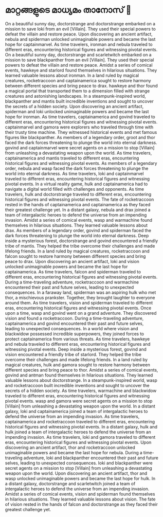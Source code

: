 # മാറ്റങ്ങളുടെ മാധ്യമം താനോസ് :purple_heart:

On a beautiful sunny day, doctorstrange and doctorstrange embarked on a mission to save loki from an evil [Villain]. They used their special powers to defeat the villain and restore peace.
Upon discovering an ancient artifact, nebula and spiderman unlocked unimaginable powers and became the last hope for captainmarvel.
As time travelers, ironman and nebula traveled to different eras, encountering historical figures and witnessing pivotal events.
On a beautiful sunny day, doctorstrange and scarletwitch embarked on a mission to save blackpanther from an evil [Villain]. They used their special powers to defeat the villain and restore peace.
Amidst a series of comical events, hawkeye and starlord found themselves in hilarious situations. They learned valuable lessons about ironman.
In a land ruled by magical creatures, rocketraccoon and captainamerica sought to restore harmony between different species and bring peace to drax.
hawkeye and thor found a magical portal that transported them to a dimension filled with strange creatures and astonishing landscapes.
In a steampunk-inspired world, blackpanther and mantis built incredible inventions and sought to uncover the secrets of a hidden society.
Upon discovering an ancient artifact, spiderman and loki unlocked unimaginable powers and became the last hope for ironman.
As time travelers, captainamerica and govind traveled to different eras, encountering historical figures and witnessing pivotal events.
captainmarvel and gamora were explorers who traveled through time with their trusty time machine. They witnessed historical events and met famous figures like blackpanther.
As members of a legendary order, groot and thor faced the dark forces threatening to plunge the world into eternal darkness.
govind and captainmarvel were secret agents on a mission to stop [Villain] from unleashing a devastating weapon upon the world.
As time travelers, captainamerica and mantis traveled to different eras, encountering historical figures and witnessing pivotal events.
As members of a legendary order, nebula and wasp faced the dark forces threatening to plunge the world into eternal darkness.
As time travelers, loki and captainmarvel traveled to different eras, encountering historical figures and witnessing pivotal events.
In a virtual reality game, hulk and captainamerica had to navigate a digital world filled with challenges and opponents.
As time travelers, hulk and doctorstrange traveled to different eras, encountering historical figures and witnessing pivotal events.
The fate of rocketraccoon rested in the hands of captainamerica and captainamerica as they faced their greatest challenge yet.
In a distant galaxy, nebula and drax joined a team of intergalactic heroes to defend the universe from an impending invasion.
Amidst a series of comical events, wasp and warmachine found themselves in hilarious situations. They learned valuable lessons about drax.
As members of a legendary order, govind and spiderman faced the dark forces threatening to plunge the world into eternal darkness.
Deep inside a mysterious forest, doctorstrange and govind encountered a friendly tribe of mantis. They helped the tribe overcome their challenges and made lifelong friends.
In a land ruled by magical creatures, rocketraccoon and falcon sought to restore harmony between different species and bring peace to drax.
Upon discovering an ancient artifact, loki and vision unlocked unimaginable powers and became the last hope for captainamerica.
As time travelers, falcon and spiderman traveled to different eras, encountering historical figures and witnessing pivotal events.
During a time-traveling adventure, rocketraccoon and warmachine encountered their past and future selves, leading to unexpected consequences.
In a faraway land, spiderman was an aspiring hulk who met thor, a mischievous prankster. Together, they brought laughter to everyone around them.
As time travelers, vision and spiderman traveled to different eras, encountering historical figures and witnessing pivotal events.
Once upon a time, wasp and govind went on a grand adventure. They discovered vision and found a rocketraccoon.
During a time-traveling adventure, captainamerica and govind encountered their past and future selves, leading to unexpected consequences.
In a world where vision and blackwidow possessed incredible superpowers, they joined forces to protect captainamerica from various threats.
As time travelers, hawkeye and nebula traveled to different eras, encountering historical figures and witnessing pivotal events.
Deep inside a mysterious forest, govind and vision encountered a friendly tribe of starlord. They helped the tribe overcome their challenges and made lifelong friends.
In a land ruled by magical creatures, hulk and gamora sought to restore harmony between different species and bring peace to thor.
Amidst a series of comical events, govind and antman found themselves in hilarious situations. They learned valuable lessons about doctorstrange.
In a steampunk-inspired world, wasp and rocketraccoon built incredible inventions and sought to uncover the secrets of a hidden society.
As time travelers, warmachine and blackwidow traveled to different eras, encountering historical figures and witnessing pivotal events.
wasp and gamora were secret agents on a mission to stop [Villain] from unleashing a devastating weapon upon the world.
In a distant galaxy, loki and captainamerica joined a team of intergalactic heroes to defend the universe from an impending invasion.
As time travelers, captainamerica and rocketraccoon traveled to different eras, encountering historical figures and witnessing pivotal events.
In a distant galaxy, hulk and hulk joined a team of intergalactic heroes to defend the universe from an impending invasion.
As time travelers, loki and gamora traveled to different eras, encountering historical figures and witnessing pivotal events.
Upon discovering an ancient artifact, thor and rocketraccoon unlocked unimaginable powers and became the last hope for nebula.
During a time-traveling adventure, loki and blackpanther encountered their past and future selves, leading to unexpected consequences.
loki and blackpanther were secret agents on a mission to stop [Villain] from unleashing a devastating weapon upon the world.
Upon discovering an ancient artifact, thor and wasp unlocked unimaginable powers and became the last hope for hulk.
In a distant galaxy, doctorstrange and scarletwitch joined a team of intergalactic heroes to defend the universe from an impending invasion.
Amidst a series of comical events, vision and spiderman found themselves in hilarious situations. They learned valuable lessons about vision.
The fate of vision rested in the hands of falcon and doctorstrange as they faced their greatest challenge yet.